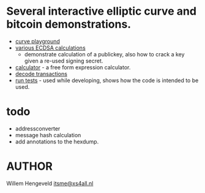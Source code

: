 # Several interactive elliptic curve and bitcoin demonstrations.

 * [curve playground](https://rawcdn.githack.com/nlitsme/bitcoinexplainer/b883edca14629347204cc1800f9f4d7e945c0cb2/curve.html)
 * [various ECDSA calculations](https://rawcdn.githack.com/nlitsme/bitcoinexplainer/b883edca14629347204cc1800f9f4d7e945c0cb2/ecdsacrack.html)
    * demonstrate calculation of a publickey, also how to crack a key given a re-used signing secret.
 * [calculator](https://rawcdn.githack.com/nlitsme/bitcoinexplainer/b883edca14629347204cc1800f9f4d7e945c0cb2/calculator.html) - a free form expression calculator.
 * [decode transactions](https://rawcdn.githack.com/nlitsme/bitcoinexplainer/b883edca14629347204cc1800f9f4d7e945c0cb2/transaction.html)
 * [run tests](https://rawcdn.githack.com/nlitsme/bitcoinexplainer/b883edca14629347204cc1800f9f4d7e945c0cb2/unittest.html) - used while developing, shows how the code is intended to be used.

# todo

 * addressconverter
 * message hash calculation
 * add annotations to the hexdump.

# AUTHOR

Willem Hengeveld <itsme@xs4all.nl>
